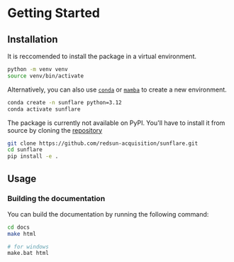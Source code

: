 # Getting Started

## Installation

It is reccomended to install the package in a virtual environment.

```bash
python -m venv venv
source venv/bin/activate
```

Alternatively, you can also use [`conda`](https://docs.conda.io/en/latest/) or [`mamba`](https://mamba.readthedocs.io/en/latest/) to create a new environment.

```bash
conda create -n sunflare python=3.12
conda activate sunflare
```

The package is currently not available on PyPI. You'll have to install it from source by cloning the [repository](https://github.com/redsun-acquisition/sunflare)

```bash
git clone https://github.com/redsun-acquisition/sunflare.git
cd sunflare
pip install -e .
```

## Usage

### Building the documentation

You can build the documentation by running the following command:

```bash
cd docs
make html

# for windows
make.bat html
```
